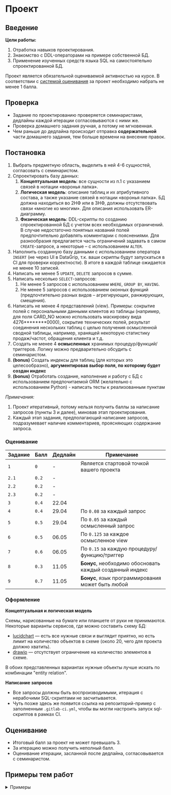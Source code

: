 # Проект

## Введение

**Цели работы:**

1. Отработка навыков проектирования.
2. Знакомство с DDL-операторами на примере собственной БД.
3. Применение изученных средств языка SQL на самостоятельно спроектированной БД.

Проект является обязательной оцениваемой активностью на курсе. В соответствии с
[системой оценивания](https://github.com/destitutiones/hsse-db-2024/blob/main/formal/evaluation_system.md)
за проект необходимо набрать не менее 1 балла.

## Проверка

- Задание по проектированию проверяется семинаристами, дедлайны каждой итерации
  согласовываются с ними же.
- Проверка домашнего задания ручная, а потому не мгновенная.
- Чем раньше до дедлайна происходит отправка **содержательной** части домашнего
  задания, тем больше времени на внесение правок.

## Постановка

1. Выбрать предметную область, выделить в ней 4-6 сущностей, согласовать с
   семинаристом.
2. Спроектировать базу данных:
   1. **Концептуальная модель**: все сущности из п.1 с указанием связей в
      нотации «воронья лапка».
   2. **Логическая модель**: описание таблиц и их атрибутивного состава, а также
      указание связей в нотации «воронья лапка». БД должна находиться во 2НФ или
      в 3НФ, должны отсутствовать связи «многие ко многим». Для описания
      использовать ER-диаграмму.
   3. **Физическая модель**: DDL-скрипты по созданию спроектированной БД с
      учетом всех необходимых ограничений. В случае недостаточно понятных
      названий полей предпочтительно добавлять комментарии с пояснениями. Для
      разнообразия предлагается часть ограничений задавать в самом
      `CREATE`-запросе, а некоторые – с использованием `ALTER`.
3. Наполнить созданную базу данными с использованием оператора `INSERT` (не
   через UI в DataGrip, т.к. ваши скрипты будут запускаться в CI для проверки
   корректности). В итоге в каждой таблице ожидается не менее 10 записей.
4. Написать не менее 5 `UPDATE`, `DELETE` запросов в сумме.
5. Написать несколько `SELECT`-запросов:
   1. Не менее 5 запросов с использованием `WHERE`, `GROUP BY`, `HAVING`.
   2. Не менее 5 запросов с использованием оконных функций (предпочтительно
      разных видов – агрегирующих, ранжирующих, смещения).
6. Написать не менее 4 представлений (view). Примеры: сокрытие полей с
   персональными данными клиентов из таблицы (например, для поля CARD_NO можно
   использовать маскировку вида 4276**\*\*\*\***0000), сокрытие технических
   полей, результат соединения нескольких таблиц с целью получения осмысленной
   сводной таблицы, например, хранящей некоторую статистику продаж/частот,
   обращения клиента и т.д.
7. Создать не менее 4 **осмысленных** хранимых процедур/функций/триггеров.
   Логику можно предварительно обсудить с семинаристом.
8. **(bonus)** Создать индексы для таблиц (для которых это целесообразно),
   **аргументировав выбор поля, по которому будет создан индекс**
9. **(bonus)** Отработать создание, наполнение и работу с БД с использованием
   предпочитаемой ORM (желательно с использованием Python) - написать тесты к
   реализованным пунктам

_Примечания:_

1. Проект итеративный, потому нельзя получить баллы за написание запросов
   (пункты 3 и далее), миновав этап проектирования.
2. Каждый этап задания, предполагающий написание запросов, подразумевает наличие
   комментариев, проясняющих содержание запроса.

### Оценивание

| Задание | Балл  | Дедлайн | Примечание                                               |
| ------- | ----- | ------- | -------------------------------------------------------- |
| `1`     | `0`   | -       | Является стартовой точкой вашего проекта                 |
| `2.1`   | `0.2` | -       |                                                          |
| `2.2`   | `0.2` | -       |                                                          |
| `2.3`   | `0.2` | -       |                                                          |
| `3`     | `0.4` | 22.04   |                                                          |
| `4`     | `0.4` | 29.04   | По `0.08` за каждый запрос                               |
| `5`     | `0.5` | 29.04   | По `0.05` за каждый осмысленный запрос                   |
| `6`     | `0.5` | 06.05   | По `0.125` за каждое осмысленное view                    |
| `7`     | `0.6` | 06.05   | По `0.15` за каждую процедуру/функцию/триггер            |
| `8`     | `0.3` | 11.05   | **Бонус**, необходимо обосновать каждый созданный индекс |
| `9`     | `0.7` | 11.05   | **Бонус**, язык программирования может быть любой        |

### Оформление

**Концептуальная и логическая модель**

Схемы, нарисованные на бумаге или планшете от руки не принимаются. Некоторые
варианты сервисов, где можно составить схему БД:

- [lucidchart](http://www.lucidchart.com/) — есть все нужные связи и выглядит
  приятно, но есть лимит на количество объектов в схеме (около 20, чего для
  проекта должно хватить).
- [drawio](https://app.diagrams.net/) — отсутствует ограничение на количество
  элементов в схеме.

В обоих представленных вариантах нужные объекты лучше искать по комбинации
"entity relation".

**Написание запросов**

- Все запросы должны быть воспроизводимыми, итерация с нерабочими SQL-скриптами
  не засчитывается.
- Чуть позже здесь же появится ссылка на репозиторий-пример с заполненным
  `.gitlab-ci.yml`, чтобы вы могли настроить запуск sql-скриптов в рамках CI.

## Оценивание

- Итоговый балл за проект не может превышать 3.
- За итерацию можно получить неполный балл.
- Оценивание итерации, засланной после дедлайна, согласовывается с семинаристом.

## Примеры тем работ

<details>
  <summary>Примеры</summary>

Основано на работах прошлых лет. Базы данных:

1. Аптечной сети
2. Психологического диспансера
3. Книжного магазина
4. Компании авиаперевозок
5. Банкетного зала
6. Цирка
7. Службы доставки магазина
8. Хоккеистов из NHL
9. Профессионального киберспорта
10. Вебсайта гольфклуба
11. Сайта для брони авиабилетов
12. Кофейни
13. Интернет-магазина приложений
14. Музыкального приложения по типу Apple Music
15. Банка

</details>
